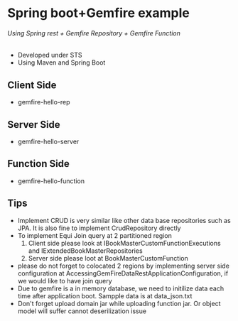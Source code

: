 # Spring boot+Gemfire example
###### Using Spring rest + Gemfire Repository + Gemfire Function

- Developed under STS
- Using Maven and Spring Boot

## Client Side
- gemfire-hello-rep

## Server Side
- gemfire-hello-server

## Function Side
- gemfire-hello-function

## Tips
- Implement CRUD is very similar like other data base repositories such as JPA. It is also fine to implement CrudRepository directly
- To implement Equi Join query at 2 partitioned region
  1. Client side please look at IBookMasterCustomFunctionExecutions and IExtendedBookMasterRepositories
  2. Server side please loot at BookMasterCustomFunction
- please do not forget to colocated 2 regions by implementing server side configuration at AccessingGemFireDataRestApplicationConfiguration, if we would like to have join query
- Due to gemfire is a in memory database, we need to initilize data each time after application boot. Sampple data is at data_json.txt
- Don't forget upload domain jar while uploading function jar. Or object model will suffer cannot deserilization issue
